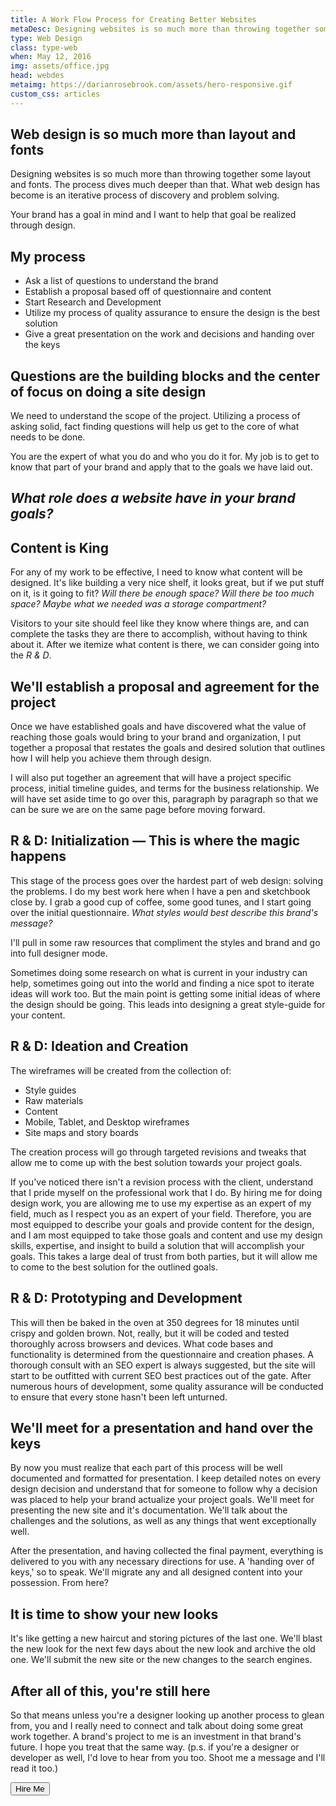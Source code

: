 ```yaml
---
title: A Work Flow Process for Creating Better Websites
metaDesc: Designing websites is so much more than throwing together some layout and fonts. The process dives much deeper than that. What web design has become is an iterative process of discovery and problem solving.
type: Web Design
class: type-web
when: May 12, 2016
img: assets/office.jpg
head: webdes
metaimg: https://darianrosebrook.com/assets/hero-responsive.gif
custom_css: articles
---
```



## Web design is so much more than layout and fonts

Designing websites is so much more than throwing together some layout and fonts. The process dives much deeper than that. What web design has become is an iterative process of discovery and problem solving.

Your brand has a goal in mind and I want to help that goal be realized through design.

## My process

* Ask a list of questions to understand the brand
* Establish a proposal based off of questionnaire and content
* Start Research and Development
* Utilize my process of quality assurance to ensure the design is the best solution
* Give a great presentation on the work and decisions and handing over the keys



##  Questions are the building blocks and the center of focus on doing a site design
We need to understand the scope of the project. Utilizing a process of asking solid, fact finding questions will help us get to the core of what needs to be done.


You are the expert of what you do and who you do it for. My job is to get to know that part of your brand and apply that to the goals we have laid out.

<div class="callout"><h2><em>What role does a website have in your brand goals?</em></h2></div>

## Content is King
For any of my work to be effective, I need to know what content will be designed. It's like building a very nice shelf, it looks great, but if we put stuff on it, is it going to fit? _Will there be enough space? Will there be too much space? Maybe what we needed was a storage compartment?_

Visitors to your site should feel like they know where things are, and can complete the tasks they are there to accomplish, without having to think about it. After we itemize what content is there, we can consider going into the *R & D*.

## We'll establish a proposal and agreement for the project
Once we have established goals and have discovered what the value of reaching those goals would bring to your brand and organization, I put together a proposal that restates the goals and desired solution that outlines how I will help you achieve them through design.

 I will also put together an agreement that will have a project specific process, initial timeline guides, and terms for the business relationship. We will have set aside time to go over this, paragraph by paragraph so that we can be sure we are on the same page before moving forward.


## R & D: Initialization — This is where the magic happens
This stage of the process goes over the hardest part of web design: solving the problems. I do my best work here when I have a pen and sketchbook close by.
I grab a good cup of coffee, some good tunes, and I start going over the initial questionnaire. _What styles would best describe this brand's message?_

I'll pull in some raw resources that compliment the styles and brand and go into full designer mode.

Sometimes doing some research on what is current in your industry can help, sometimes going out into the world and finding a nice spot to iterate ideas will work too. But the main point is getting some initial ideas of where the design should be going. This leads into designing a great style-guide for your content.

## R & D: Ideation and Creation
 The wireframes will be created from the collection of:

* Style guides
* Raw materials
* Content
* Mobile, Tablet, and Desktop wireframes
* Site maps and story boards

 The creation process will go through targeted revisions and tweaks that allow me to come up with the best solution towards your project goals.

If you've noticed there isn't a revision process with the client, understand that I pride myself on the professional work that I do. By hiring me for doing design work, you are allowing me to use my expertise as an expert of my field, much as I respect you as an expert of your field. Therefore, you are most equipped to describe your goals and provide content for the design, and I am most equipped to take those goals and content and use my design skills, expertise, and insight to build a solution that will accomplish your goals. This takes a large deal of trust from both parties, but it will allow me to come to the best solution for the outlined goals.

## R & D: Prototyping and Development
This will then be baked in the oven at 350 degrees for 18 minutes until crispy and golden brown. Not, really, but it will be coded and tested thoroughly across browsers and devices. What code bases and functionality is determined from the questionnaire and creation phases. A thorough consult with an SEO expert is always suggested, but the site will start to be outfitted with current SEO best practices out of the gate. After numerous hours of development, some quality assurance will be conducted to ensure that every stone hasn't been left unturned.

## We'll meet for a presentation and hand over the keys
By now you must realize that each part of this process will be well documented and formatted for presentation. I keep detailed notes on every design decision and understand that for someone to follow why a decision was placed to help your brand actualize your project goals. We'll meet for presenting the new site and it's documentation. We'll talk about the challenges and the solutions, as well as any things that went exceptionally well.

After the presentation, and having collected the final payment, everything is delivered to you with any necessary directions for use. A 'handing over of keys,' so to speak. We'll migrate any and all designed content into your possession. From here?

## It is time to show your new looks
It's like getting a new haircut and storing pictures of the last one. We'll blast the new look for the next few days about the new look and archive the old one. We'll submit the new site or the new changes to the search engines.

## After all of this, you're still here
So that means unless you're a designer looking up another process to glean from, you and I really need to connect and talk about doing some great work together. A brand's project to me is an investment in that brand's future. I hope you treat that the same way.
(p.s. if you're a designer or developer as well, I'd love to hear from you too. Shoot me a message and I'll read it too.)


<div class="stop-markdown from indenting buttons"><button data-href="#form" type="button" name="button" class="contactBtn primary btn">Hire Me</button></div>
